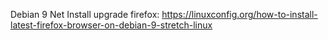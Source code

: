 Debian 9 Net Install
upgrade firefox: https://linuxconfig.org/how-to-install-latest-firefox-browser-on-debian-9-stretch-linux